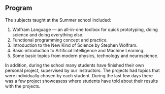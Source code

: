 ## Program

The subjects taught at the Summer school included:

1. Wolfram Language — an all-in-one toolbox for quick prototyping, doing science and doing everything else.
2. Functional programming concept and practice.
3. Introduction to the New Kind of Science by Stephen Wolfram.
4. Basic introduction to Artificial Intelligence and Machine Learning.
5. Some basic topics from modern physics, technology and neuroscience.

In addition, during the school many students have finished their own personal project, supervised by our instructors. The projects had topics that were individually chosen by each student. During the last few days there was a few project showcasess where students have told about their results with the projects.
